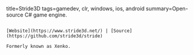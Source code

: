 title=Stride3D
tags=gamedev, clr, windows, ios, android
summary=Open-source C# game engine.
~~~~~~

[Website](https://www.stride3d.net/) | [Source](https://github.com/stride3d/stride)

Formerly known as Xenko.
